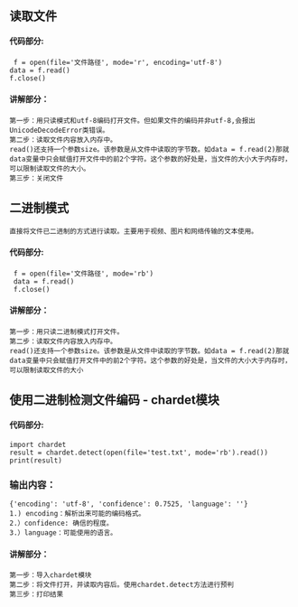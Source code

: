 ## **读取文件**
#### **代码部分:**
     f = open(file='文件路径', mode='r', encoding='utf-8') 
    data = f.read() 
    f.close()
#### **讲解部分：**
    第一步：用只读模式和utf-8编码打开文件。但如果文件的编码并非utf-8,会报出UnicodeDecodeError类错误。
    第二步：读取文件内容放入内存中。
    read()还支持一个参数size。该参数是从文件中读取的字节数。如data = f.read(2)那就data变量中只会赋值打开文件中的前2个字符。这个参数的好处是，当文件的大小大于内存时，可以限制读取文件的大小。 
    第三步：关闭文件
## **二进制模式**
    直接将文件已二进制的方式进行读取。主要用于视频、图片和网络传输的文本使用。
#### **代码部分:**
     f = open(file='文件路径', mode='rb') 
     data = f.read() 
     f.close()
#### **讲解部分：**
    第一步：用只读二进制模式打开文件。
    第二步：读取文件内容放入内存中。
    read()还支持一个参数size。该参数是从文件中读取的字节数。如data = f.read(2)那就data变量中只会赋值打开文件中的前2个字符。这个参数的好处是，当文件的大小大于内存时，可以限制读取文件的大小

## **使用二进制检测文件编码 - chardet模块**
#### **代码部分:**
    import chardet
    result = chardet.detect(open(file='test.txt', mode='rb').read())
    print(result)
### **输出内容：**
    {'encoding': 'utf-8', 'confidence': 0.7525, 'language': ''}
    1.) encoding：解析出来可能的编码格式。
    2.）confidence: 确信的程度。
    3.）language：可能使用的语言。
#### **讲解部分：**
    第一步：导入chardet模块
    第二步：将文件打开，并读取内容后。使用chardet.detect方法进行预判
    第三步：打印结果
    